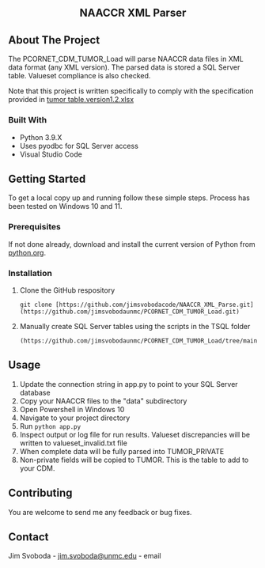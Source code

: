 <p align="center">

  <h2 align="center">NAACCR XML Parser</h3>

  <p align="center">

  </p>
</p>


<!-- ABOUT THE PROJECT -->
## About The Project


The PCORNET_CDM_TUMOR_Load will parse NAACCR data files in XML data format (any XML version).  The parsed data is stored a SQL Server table.  Valueset compliance is also checked.

Note that this project is written specifically to comply with the specification provided in [tumor table.version1.2.xlsx](https://github.com/jimsvobodaunmc/PCORNET_CDM_TUMOR_Load/tree/main/docs)



### Built With

* Python 3.9.X
* Uses pyodbc for SQL Server access
* Visual Studio Code


<!-- GETTING STARTED -->
## Getting Started

To get a local copy up and running follow these simple steps.  Process has been tested on Windows 10 and 11.

### Prerequisites

If not done already, download and install the current version of Python from [python.org](https://www.python.org/).


### Installation

1. Clone the GitHub respository
   ```
   git clone [https://github.com/jimsvobodacode/NAACCR_XML_Parse.git](https://github.com/jimsvobodaunmc/PCORNET_CDM_TUMOR_Load.git)
   ```
2. Manually create SQL Server tables using the scripts in the TSQL folder
   ```
   (https://github.com/jimsvobodaunmc/PCORNET_CDM_TUMOR_Load/tree/main/TSQL)
   ```

<!-- USAGE EXAMPLES -->
## Usage

1. Update the connection string in app.py to point to your SQL Server database
2. Copy your NAACCR files to the "data" subdirectory
3. Open Powershell in Windows 10
4. Navigate to your project directory
5. Run ```python app.py```
6. Inspect output or log file for run results.  Valueset discrepancies will be written to valueset_invalid.txt file
7. When complete data will be fully parsed into TUMOR_PRIVATE
8. Non-private fields will be copied to TUMOR.  This is the table to add to your CDM.

<!-- CONTRIBUTING -->
## Contributing

You are welcome to send me any feedback or bug fixes.


<!-- CONTACT -->
## Contact

Jim Svoboda - jim.svoboda@unmc.edu - email
